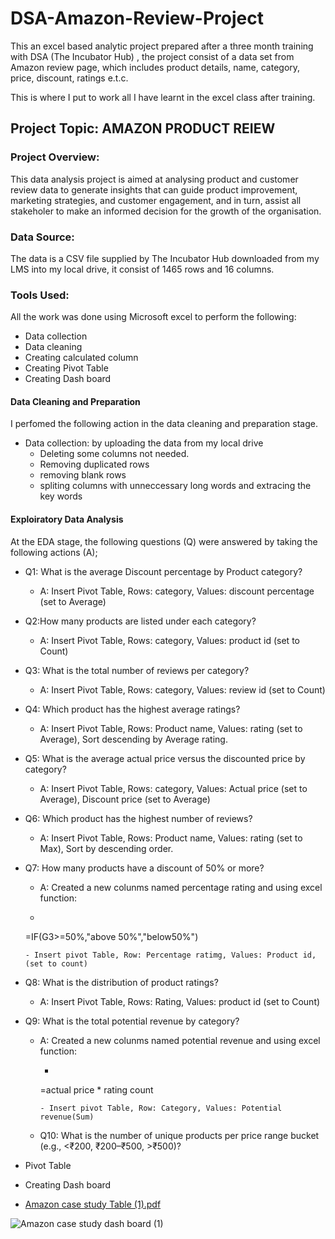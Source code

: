 # DSA-Amazon-Review-Project
This an excel based analytic project prepared after a three month training with DSA (The Incubator Hub) , the project consist of a data set from Amazon  review page, which includes product details, name, category, price, discount, ratings e.t.c.

This is where I put to work all I have learnt in the excel class after training.

## Project Topic: AMAZON PRODUCT REIEW

### Project Overview: 
This data analysis project is aimed at analysing product and customer review data to generate insights that can guide product improvement, marketing strategies, and customer engagement, and in turn, assist all stakeholer to make an informed decision for the growth of the organisation. 

### Data Source: 
The data is a CSV file supplied by The Incubator Hub downloaded from my LMS into my local drive, it consist of 1465 rows and 16 columns.

### Tools Used: 
All the work was done using Microsoft excel to perform the following:
- Data collection
 - Data cleaning
 - Creating calculated column
 - Creating Pivot Table
 - Creating Dash board

 #### Data Cleaning and Preparation
 I perfomed the following action in the data cleaning and preparation stage.
 - Data collection: by uploading the data from my local drive
   - Deleting some columns not needed.
   - Removing duplicated rows
   - removing blank rows
   - spliting columns with unneccessary long words and extracing the key words
 #### Exploiratory Data Analysis
At the EDA stage, the following questions (Q) were answered by taking the following actions (A);
 - Q1: What is the average Discount percentage by Product category?
   - A: Insert Pivot Table, Rows: category, Values: discount percentage (set to Average)
 - Q2:How many products are listed under each category?
   - A: Insert Pivot Table, Rows: category, Values: product id (set to Count)
 - Q3: What is the total number of reviews per category?
   - A: Insert Pivot Table, Rows: category, Values: review id (set to Count)
 - Q4: Which product has the highest average ratings?
   - A: Insert Pivot Table, Rows: Product name, Values: rating (set to Average), Sort descending by Average rating.
 - Q5: What is the average actual price versus the discounted price by category?
   - A: Insert Pivot Table, Rows: category, Values: Actual price (set to Average), Discount price (set to Average)
 - Q6: Which product has the highest number of reviews?
   - A: Insert Pivot Table, Rows: Product name, Values: rating (set to Max), Sort by descending order.
 - Q7: How many products have a discount of 50% or more?
   - A: Created a new colunms named percentage rating and using excel function: 
    - ``` excel function
     =IF(G3>=50%,"above 50%","below50%")
     ```
    - Insert pivot Table, Row: Percentage ratimg, Values: Product id, (set to count)
  - Q8: What is the distribution of product ratings?
    - A: Insert Pivot Table, Rows: Rating, Values: product id (set to Count)
- Q9: What is the total potential revenue by category?
  - A: Created a new colunms named potential revenue and using excel function: 
    - ``` excel function
     =actual price * rating count
      ```
    - Insert pivot Table, Row: Category, Values: Potential revenue(Sum)
  - Q10: What is the number of unique products per price range bucket (e.g., <₹200, ₹200–₹500, >₹500)?
 - Pivot Table
 - Creating Dash board
   
 - [Amazon case study Table (1).pdf](https://github.com/user-attachments/files/21072420/Amazon.case.study.Table.1.pdf)

![Amazon case study dash board (1)](https://github.com/user-attachments/assets/72f71194-50bc-4ff9-8429-9b4b4dfc22ee)


